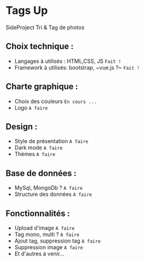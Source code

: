 # Tags Up
SideProject Tri &amp; Tag de photos


## Choix technique :

- Langages à utilisés : HTML,CSS, JS `Fait !`
- Framework à utilisés: bootstrap, ~vue.js ?~ `Fait !`

## Charte graphique :

- Choix des couleurs `En cours ...`
- Logo `A faire`

## Design :

- Style de présentation `A faire`
- Dark mode `A faire`
- Thèmes `A faire`

## Base de données :

- MySql, MongoDb ? `A faire`
- Structure des données `A faire`

## Fonctionnalités :

- Upload d'image `A faire`
- Tag mono, multi ? `A faire`
- Ajout tag, suppression tag `A faire`
- Suppression image `A faire`
- Et d'autres à venir...